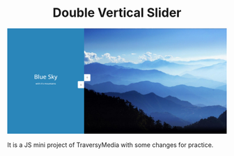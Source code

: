 <h1 align="center">Double Vertical Slider</h1>

![screenshot](screenshot.png)

It is a JS mini project of TraversyMedia with some changes for practice.
